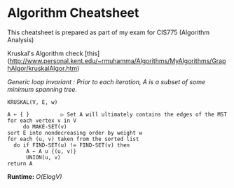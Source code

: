 # Algorithm Cheatsheet

This cheatsheet is prepared as part of my exam for CIS775 (Algorithm Analysis)

  Kruskal's Algorithm
  check [this] (http://www.personal.kent.edu/~rmuhamma/Algorithms/MyAlgorithms/GraphAlgor/kruskalAlgor.htm)

  _Generic loop invariant : Prior to each iteration, A is a subset of some minimum spanning tree._

    KRUSKAL(V, E, w)

    A ← { }          ▷ Set A will ultimately contains the edges of the MST
    for each vertex v in V
         do MAKE-SET(v)
    sort E into nondecreasing order by weight w
    for each (u, v) taken from the sorted list
      do if FIND-SET(u) != FIND-SET(v) then
          A ← A ∪ {(u, v)}
          UNION(u, v)
    return A

**Runtime:** *O(ElogV)*

